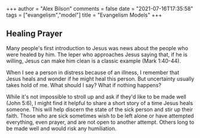 +++
author = "Alex Bilson"
comments = false
date = "2021-07-16T17:35:58"
tags = ["evangelism","model"]
title = "Evangelism Models"
+++
## Healing Prayer

Many people's first introduction to Jesus was news about the people who were healed by him. The leper who approaches Jesus saying that, if he is willing, Jesus can make him clean is a classic example (Mark 1:40-44).

When I see a person in distress because of an illness, I remember that Jesus heals and wonder if he might heal this person. But uncertainty usually takes hold of me. What should I say? What if nothing happens?

While it's not impossible to stroll up and ask if they'd like to be made well (John 5:6), I might find it helpful to share a short story of a time Jesus heals someone. This will help discern the state of the sick person and stir up their faith. Those who are sick sometimes wish to be left alone or have attempted everything, even prayer, and are not open to another attempt. Others long to be made well and would risk any humiliation.
    